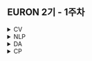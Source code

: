 ## EURON 2기 - 1주차
<details>
<summary>CV</summary>
<div markdown="1">       

<br />  
  
| 주차 | 내용         | 발표자                       | 발표자료 |
| ---- | ------------ | ---------------------------- | -------- |
| 1    | cs231n 1주차 | 구미진 | [📚]()    |

  
## Assignment
### 📍 예습과제 (~3/7)
1️⃣ CS231N 1강을 수강하고, 요약 및 정리한 내용을 깃허브에 업로드

2️⃣ (선택) 질문 사항이나 공유하고 싶은 내용 깃허브 issue에 추가
- 과제 제출 방법
    - 레포: (origin) Ewha-Euron/2022-1-Euron-CV
    - issue 추가
        - 제목: [n주차] 질문 있습니다/~ 내용 공유합니다.
        - label:
            - 강의 내용 중 이해가 잘 되지 않는 부분 `question`
            - 강의에는 없지만 추가로 궁금한 사항 `question`
            - 강의에는 없지만 추가로 공유하고 싶은 내용 `share`
  
### 📍 복습과제 (~3/14)

### 1️⃣ Software Setup

- Local Environment (Jupyter Notebook) 가 아닌 `Google Colab` 을 이용해주세요. ( 미리 설치하실 것은 따로 없으며, Assignment 절차를 따라주시면 됩니다. )
- [https://cs231n.github.io/setup-instructions/](https://cs231n.github.io/setup-instructions/) 을 따라 'Working remotely on Google Colaboratory' 까지 해주시면 됩니다.

![https://user-images.githubusercontent.com/49134038/111903240-92508a00-8a84-11eb-922c-eca1b010672d.png](https://user-images.githubusercontent.com/79077316/156975127-4b394718-0e70-45d0-bae1-a4c7d46e9b90.png)

![https://user-images.githubusercontent.com/49134038/111903237-9086c680-8a84-11eb-8652-19a7668d106a.png](https://user-images.githubusercontent.com/79077316/156975150-2f6ca017-c87f-4880-bffc-d2d859d2c625.png)

2️⃣ [https://cs231n.github.io/assignments2021/assignment1/](https://cs231n.github.io/assignments2021/assignment1/) 을 따라 진행해주세요.

- 과제 파일을 다운로드 받아주세요.
- 이후 아래의 과정에서 2번까지 진행해주세요. (colab에 구글 드라이브의 assignment1 폴더 마운팅)

![Untitled](https://user-images.githubusercontent.com/79077316/156975158-a4469d82-8e64-46d4-91ea-9bf7564a4c65.png)

1. 다음주 과제로 사용할 dataset을 미리 다운받기 위해, /assignment1/knn.ipynb의 첫 번째 cell을 실행해주세요.
    
    ![Untitled](https://user-images.githubusercontent.com/79077316/156975189-6dc60a1a-f642-4116-afc1-2f284d33a2a5.png)
    
    ✅ assignment1의 dataset을 다운받은 화면을 캡쳐해서 제출해주세요. 아래의 결과가 포함되면 됩니다.
    
    ![Untitled](https://user-images.githubusercontent.com/79077316/156975202-a4fce426-a987-45d6-9c19-5783a49e4449.png)
    
2. [https://cs231n.github.io/python-numpy-tutorial/](https://cs231n.github.io/python-numpy-tutorial/) 을 완료해주세요.
    
    ✅ `colab-tutorial.ipynb` 의 모든 cell이 실행된 파일을 제출해주세요.

  
  
  
  
## Submission
  
> 모든 파일을 업로드하신 후 해당 `Week_1`  branch에서  `pull request` 를 진행해주세요.
  
- 과제 제출 방법
    - 레포: (origin) username/2022-1-Euron-Study-Assignments
    - 브랜치: `Week_1`
    - 해당 주차 브랜치에 과제 업로드하고 Pull Request, 이때 label은 `CV` , `예습과제` 또는 `복습과제`
  
* Preview
  - **3월 7일**까지 제출합니다.
  
* Review
  - **3월 14일**까지 제출합니다.
   
## Extra-Credit

* https://github.com/deeplearningzerotoall

  * 위 링크에 들어가 본인이 사용하는 프레임워크에 맞게 repository를 선택해 주세요.
  * 본인의 EURON repository의 Week_1 branch (해당 readme가 있는 branch)에 1에서 택한 repository를  `git clone` 합니다.

  * `lab-01-basics.ipynb` 을 진행해주세요. 

  
</div>
</details>

<details>
<summary>NLP</summary>
<div markdown="1">
  
<br />  
  
| 주차 | 내용         | 발표자                       | 발표자료 |
| ---- | ------------ | ---------------------------- | -------- |
| 1    | cs224n 1주차 | 이승연, 이다현, 장예서 | [📚]()    |



## Assignment

> 매주 예습 과제와 복습 과제가 주어집니다.
  
* Preview ✔
  - cs224n 1주차 강의를 듣고 강의 내용을 `ipynb` 혹은 `pdf` 형식으로 정리합니다. 
  
* Review ♾
   
   1️⃣ (필수) CS224N Assignment 1 문제 Q1.1 ~ Q1.5 풀어서 제출 
  
    * [CS224N 2019 Assignment 1](https://web.stanford.edu/class/archive/cs/cs224n/cs224n.1194/assignments/a1.zip)
 
   2️⃣ (선택) 리딩자료를 읽고, 후기(내용 요약, 실습 내용 등) 를 정리합니다. (내용은 1번 노트북에 마크다운으로 함께 정리) 
    
    * [Word2Vec Tutorial - The Skip-Gram Model](http://mccormickml.com/2016/04/19/word2vec-tutorial-the-skip-gram-model/)



  
  </br>  
  

  
  

## Submission
  
> 모든 파일을 업로드하신 후 해당 `Week_1`  branch에서  `pull request` 를 진행해주세요.
  
- 과제 제출 방법
    - 레포: (origin) username/2022-1-Euron-Study-Assignments
    - 브랜치: Week_1
    - 해당 주차 브랜치에 과제 업로드하고 Pull Request, 이때 label은 `NLP`, `예습과제` 또는 `복습과제`

* Preview ✔
  - **3월 7일**까지 제출합니다.
  
* Review ♾
  - **3월 14일**까지 제출합니다.
  

</div>
</details>

<details>
<summary>DA</summary>
<div markdown="1">
  
<br />  
  
| 주차 | 내용         | 발표자                       | 발표자료 |
| ---- | ------------ | ---------------------------- | -------- |
| 1    | 완벽가이드 1~3장 | 최하경, 이다현 | [📚]()    |



## Assignment

> 매주 예습 과제와 복습 과제가 주어집니다. 
  
* Preview
  - 파이썬 머신러닝 완벽가이드 1~3장을 pdf 형식으로 정리합니다. 또한 주피터나 구글 코랩으로 실행한 실습 코드들을 ipynb 형식으로 정리합니다.
  
* Review
  - 1주차 복습과제는 없습니다.

  
  
## Submission
  
> 모든 파일을 업로드하신 후 해당 `Week_1`  branch에서  `pull request` 를 진행해주세요.

* Preview
  - **3월 7일**까지 제출합니다.
  
* Review
  - 1주차 복습과제는 없습니다.
  

</div>
</details>




<details>
<summary>CP</summary>
<div markdown="1">       

<br />  
  
| 주차 | 내용         | 발표자                       | 발표자료 |
| ---- | ------------ | ---------------------------- | -------- |
| 1    | [Ego-Vision 손동작 인식 AI 경진대회](https://dacon.io/competitions/official/235805/overview/description) | 최하경, 이다현, 장예서 | [📚]()    |

  
## Assignment
### 📍 예습과제 (~3/10)

- 3월 10일 목요일 23:59 분까지
- 아래의 노트를 필사해 오시면 됩니다. 코드 분석 + 활용 모델 관련 개념 정리 등 자유롭게 필사하시어 pdf / ipynb 형태로 깃허브에 업로드해 주세요~!
- [https://dacon.io/competitions/official/235805/codeshare/3620?page=1&dtype=recent](https://dacon.io/competitions/official/235805/codeshare/3620?page=1&dtype=recent)

  
</div>
</details>
